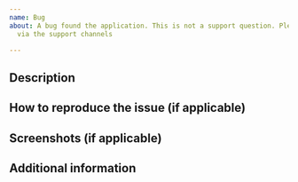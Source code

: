 ```yaml
---
name: Bug
about: A bug found the application. This is not a support question. Please ask these
  via the support channels

---
```


## Description



## How to reproduce the issue (if applicable)



## Screenshots (if applicable)



## Additional information
